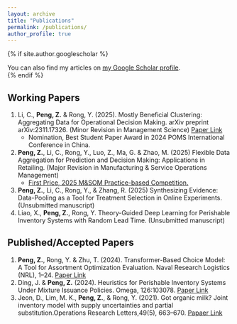 ```yaml
---
layout: archive
title: "Publications"
permalink: /publications/
author_profile: true
---
```


{% if site.author.googlescholar %}
  <div class="wordwrap">You can also find my articles on <a href="{{site.author.googlescholar}}">my Google Scholar profile</a>.</div>
{% endif %}


Working Papers
------
1. Li, C., **Peng, Z.** & Rong, Y. (2025). Mostly Beneficial Clustering: Aggregating Data for Operational Decision Making. arXiv preprint arXiv:2311.17326. (Minor Revision in Management Science) [Paper Link](https://arxiv.org/abs/2311.17326)
   * Nomination, Best Student Paper Award in 2024 POMS International Conference in China.
2. **Peng, Z.**, Li, C., Rong, Y., Luo, Z., Ma, G. & Zhao, M. (2025) Flexible Data Aggregation for Prediction and Decision Making: Applications in Retailing. (Major Revision in Manufacturing & Service Operations Management)
   * [First Price, 2025 M&SOM Practice-based Competition.](https://www.informs.org/Recognizing-Excellence/Community-Prizes/Manufacturing-and-Service-Operations-Management/M-SOM-Practice-based-Research-Competition)
3. **Peng, Z.**, Li, C., Rong, Y., & Zhang, R. (2025) Synthesizing Evidence: Data-Pooling as a Tool for Treatment Selection in Online Experiments. (Unsubmitted manuscript)
4. Liao, X., **Peng, Z.**, Rong, Y. Theory-Guided Deep Learning for Perishable Inventory Systems with Random Lead Time. (Unsubmitted manuscript)


Published/Accepted Papers
------
1. **Peng, Z.**, Rong, Y. & Zhu, T. (2024). Transformer-Based Choice Model: A Tool for Assortment Optimization Evaluation. Naval Research Logistics (NRL), 1–24. [Paper Link](https://onlinelibrary.wiley.com/doi/full/10.1002/nav.22183)
2. Ding, J. & **Peng, Z.** (2024). Heuristics for Perishable Inventory Systems Under Mixture Issuance Policies. Omega, 126:103078. [Paper Link](https://www.sciencedirect.com/science/article/pii/S0305048324000458)
3. Jeon, D., Lim, M. K., **Peng, Z.**, & Rong, Y. (2021). Got organic milk? Joint inventory model with supply uncertainties and partial substitution.Operations Research Letters,49(5), 663–670. [Papaer Link](https://www.sciencedirect.com/science/article/pii/S0167637721001139)


